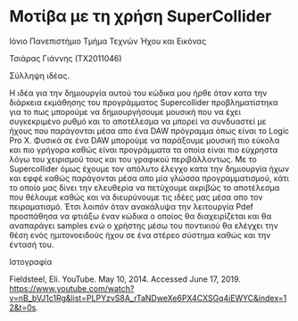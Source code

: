 # Μοτίβα με τη χρήση SuperCollider

Ιόνιο Πανεπιστήμιο
Τμήμα Τεχνών Ήχου και Εικόνας

Τσιάρας Γιάννης (ΤΧ2011046)


Σύλληψη ιδέας.

Η ιδέα για την δημιουργία αυτού του κώδικα μου ήρθε όταν κατα την διάρκεια εκμάθησης του προγράμματος Supercollider προβληματίστηκα για το πως μπορούμε να δημιουργήσουμε μουσική που να έχει συγκεκριμένο ρυθμό και το αποτέλεσμα να μπορεί να συνδυαστεί με ήχους που παράγονται μέσα απο ένα DAW πρόγραμμα όπως είναι το Logic Pro X. Φυσικά σε ένα DAW μπορούμε να παράξουμε μουσική πιο εύκολα και πιο γρήγορα καθώς είναι προγράμματα τα οποία είναι πιο εύχρηστα λόγω του χειρισμού τους και του γραφικού περιβάλλοντως. Με το Supercollider όμως έχουμε τον απόλυτο έλεγχο κατα την δημιουργία ήχων και εφφέ καθώς παράγονται μέσα απο μία γλώσσα προγραμματισμού, κάτι το οποίο μας δίνει την ελευθερία να πετύχουμε ακριβώς το αποτέλεσμα που θέλουμε καθώς και να διευρύνουμε τις ιδέες μας μέσα απο τον πειραματισμό. Έτσι λοιπόν όταν ανακάλυψα την λειτουργία Pdef προσπάθησα να φτιάξω έναν κώδικα ο οποίος θα διαχειρίζεται και θα αναπαράγει samples ενώ ο χρήστης μέσω του ποντικιού θα ελέγχει την θέση ενός ημιτονοειδούς ήχου σε ένα στέρεο σύστημα καθώς και την έντασή του.


Ιστογραφία

Fieldsteel, Eli. YouTube. May 10, 2014. Accessed June 17, 2019. https://www.youtube.com/watch?v=nB_bVJ1c1Rg&list=PLPYzvS8A_rTaNDweXe6PX4CXSGq4iEWYC&index=12&t=0s.
